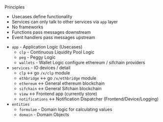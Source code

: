 Principles

- Usecases define functionality
- Services can only talk to other services via `app` layer
- No frameworks
- Functions pass messages downstream
- Event handlers pass messages upstream

* `app` - Application Logic (Usecases)
  - `clp` - Continuous Liquidity Pool Logic
  - `peg` - Peggy Logic
  - `wallets` - Wallet Logic configure ethereum / sifchain providers
* `services` - IO devices / detail
  - `clp` <-> go `/x/clp` module
  - `ethbridge` <-> go `/x/ethbridge` module
  - `ethereum` <-> General ethereum blockchain
  - `sifchain` <-> General Sifchain blockchain
  - `view` <-> Frontend app (currently store)
  - `notifications` <-> Notification Dispatcher (Frontend/Device/Logging)
* `entities`
  - `formulae` - Domain logic for calculating values
  - `domain` - Domain Objects
